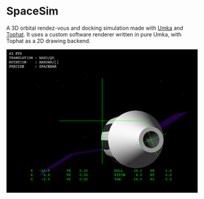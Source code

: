 # SpaceSim
A 3D orbital rendez-vous and docking simulation made with [Umka](https://github.com/vtereshkov/umka-lang) and [Tophat](https://tophat2d.dev/). It uses a custom software renderer written in pure Umka, with Tophat as a 2D drawing backend.

![](spacesim.png)
